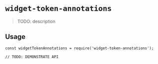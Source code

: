 # `widget-token-annotations`

> TODO: description

## Usage

```
const widgetTokenAnnotations = require('widget-token-annotations');

// TODO: DEMONSTRATE API
```
